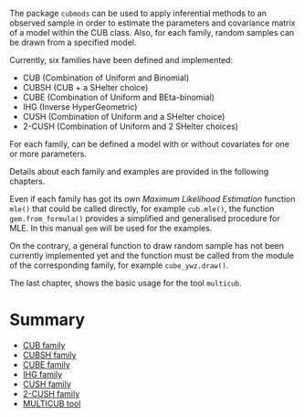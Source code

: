 The package `cubmods` can be used to apply inferential methods to an observed sample in order to estimate the parameters and covariance matrix of a model within the CUB class. Also, for each family, random samples can be drawn from a specified model.

Currently, six families have been defined and implemented: 

- CUB (Combination of Uniform and Binomial)
- CUBSH (CUB + a SHelter choice)
- CUBE (Combination of Uniform and BEta-binomial)
- IHG (Inverse HyperGeometric)
- CUSH (Combination of Uniform and a SHelter choice)
- 2-CUSH (Combination of Uniform and 2 SHelter choices)

For each family, can be defined a model with or without covariates for one or more parameters.

Details about each family and examples are provided in the following chapters.

Even if each family has got its own _Maximum Likelihood Estimation_ function `mle()` that could be called directly, for example `cub.mle()`, the function `gem.from_formula()` provides a simplified and generalised procedure for MLE. In this manual `gem` will be used for the examples.

On the contrary, a general function to draw random sample has not been currently implemented yet and the function must be called from the module of the corresponding family, for example `cube_ywz.draw()`.

The last chapter, shows the basic usage for the tool `multicub`.

# Summary

- [CUB family](Manual/02_cub_family.md)
- [CUBSH family](Manual/03_cubsh_family.md)
- [CUBE family](Manual/04_cube_family.md)
- [IHG family](Manual/06_ihg_family.md)
- [CUSH family](Manual/05_cush_family.md)
- [2-CUSH family](Manual/07_2cush_family.md)
- [MULTICUB tool](Manual/08_multicub.md)
